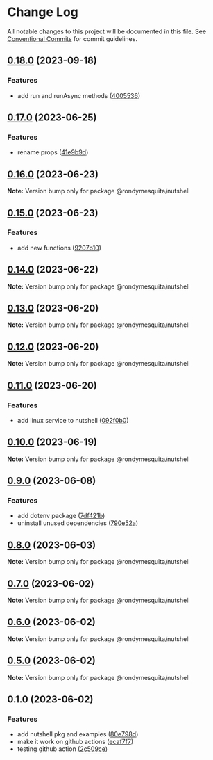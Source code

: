 # Change Log

All notable changes to this project will be documented in this file.
See [Conventional Commits](https://conventionalcommits.org) for commit guidelines.

## [0.18.0](https://github.com/rondymesquita/nutshell/compare/@rondymesquita/nutshell@0.17.0...@rondymesquita/nutshell@0.18.0) (2023-09-18)


### Features

* add run and runAsync methods ([4005536](https://github.com/rondymesquita/nutshell/commit/4005536ad43dd351fda46c6faaa9911ceb1aa88c))



## [0.17.0](https://github.com/rondymesquita/nutshell/compare/@rondymesquita/nutshell@0.16.0...@rondymesquita/nutshell@0.17.0) (2023-06-25)

### Features

- rename props ([41e9b9d](https://github.com/rondymesquita/nutshell/commit/41e9b9d604aef4b1e292a213b7e2868da8c03b96))

## [0.16.0](https://github.com/rondymesquita/nutshell/compare/@rondymesquita/nutshell@0.15.0...@rondymesquita/nutshell@0.16.0) (2023-06-23)

**Note:** Version bump only for package @rondymesquita/nutshell

## [0.15.0](https://github.com/rondymesquita/nutshell/compare/@rondymesquita/nutshell@0.14.0...@rondymesquita/nutshell@0.15.0) (2023-06-23)

### Features

- add new functions ([9207b10](https://github.com/rondymesquita/nutshell/commit/9207b1098973e2eb28b4130a80db3f3c4e61afc8))

## [0.14.0](https://github.com/rondymesquita/nutshell/compare/@rondymesquita/nutshell@0.13.0...@rondymesquita/nutshell@0.14.0) (2023-06-22)

**Note:** Version bump only for package @rondymesquita/nutshell

## [0.13.0](https://github.com/rondymesquita/nutshell/compare/@rondymesquita/nutshell@0.12.0...@rondymesquita/nutshell@0.13.0) (2023-06-20)

**Note:** Version bump only for package @rondymesquita/nutshell

## [0.12.0](https://github.com/rondymesquita/nutshell/compare/@rondymesquita/nutshell@0.11.0...@rondymesquita/nutshell@0.12.0) (2023-06-20)

**Note:** Version bump only for package @rondymesquita/nutshell

## [0.11.0](https://github.com/rondymesquita/nutshell/compare/@rondymesquita/nutshell@0.10.0...@rondymesquita/nutshell@0.11.0) (2023-06-20)

### Features

- add linux service to nutshell ([092f0b0](https://github.com/rondymesquita/nutshell/commit/092f0b051ff4ec5722c0254503ff8c246a2172db))

## [0.10.0](https://github.com/rondymesquita/nutshell/compare/@rondymesquita/nutshell@0.9.0...@rondymesquita/nutshell@0.10.0) (2023-06-19)

**Note:** Version bump only for package @rondymesquita/nutshell

## [0.9.0](https://github.com/rondymesquita/nutshell/compare/@rondymesquita/nutshell@0.8.0...@rondymesquita/nutshell@0.9.0) (2023-06-08)

### Features

- add dotenv package ([7df421b](https://github.com/rondymesquita/nutshell/commit/7df421b0e38392aa586330b572663dabbc96f43a))
- uninstall unused dependencies ([790e52a](https://github.com/rondymesquita/nutshell/commit/790e52a4db9d4b0603378d709ca3e18bc820e27e))

## [0.8.0](https://github.com/rondymesquita/nutshell/compare/@rondymesquita/nutshell@0.7.0...@rondymesquita/nutshell@0.8.0) (2023-06-03)

**Note:** Version bump only for package @rondymesquita/nutshell

## [0.7.0](https://github.com/rondymesquita/nutshell/compare/@rondymesquita/nutshell@0.6.0...@rondymesquita/nutshell@0.7.0) (2023-06-02)

**Note:** Version bump only for package @rondymesquita/nutshell

## [0.6.0](https://github.com/rondymesquita/nutshell/compare/@rondymesquita/nutshell@0.5.0...@rondymesquita/nutshell@0.6.0) (2023-06-02)

**Note:** Version bump only for package @rondymesquita/nutshell

## [0.5.0](https://github.com/rondymesquita/nutshell/compare/@rondymesquita/nutshell@0.1.0...@rondymesquita/nutshell@0.5.0) (2023-06-02)

**Note:** Version bump only for package @rondymesquita/nutshell

## 0.1.0 (2023-06-02)

### Features

- add nutshell pkg and examples ([80e798d](https://github.com/rondymesquita/nutshell/commit/80e798d061c2f9ea53651deb6d073a20d804ad97))
- make it work on github actions ([ecaf7f7](https://github.com/rondymesquita/nutshell/commit/ecaf7f7e709f3a41b6a906c047bc8d4d9275be5f))
- testing github action ([2c509ce](https://github.com/rondymesquita/nutshell/commit/2c509ce971fc831f198f99b2850d7c1b70def335))
